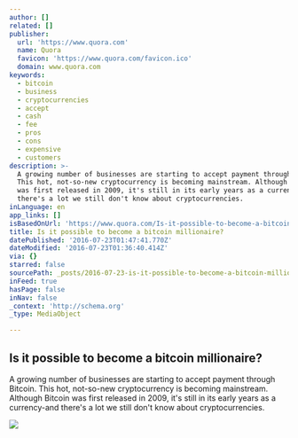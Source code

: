 ```yaml
---
author: []
related: []
publisher:
  url: 'https://www.quora.com'
  name: Quora
  favicon: 'https://www.quora.com/favicon.ico'
  domain: www.quora.com
keywords:
  - bitcoin
  - business
  - cryptocurrencies
  - accept
  - cash
  - fee
  - pros
  - cons
  - expensive
  - customers
description: >-
  A growing number of businesses are starting to accept payment through Bitcoin.
  This hot, not-so-new cryptocurrency is becoming mainstream. Although Bitcoin
  was first released in 2009, it's still in its early years as a currency-and
  there's a lot we still don't know about cryptocurrencies.
inLanguage: en
app_links: []
isBasedOnUrl: 'https://www.quora.com/Is-it-possible-to-become-a-bitcoin-millionaire'
title: Is it possible to become a bitcoin millionaire?
datePublished: '2016-07-23T01:47:41.770Z'
dateModified: '2016-07-23T01:36:40.414Z'
via: {}
starred: false
sourcePath: _posts/2016-07-23-is-it-possible-to-become-a-bitcoin-millionaire.md
inFeed: true
hasPage: false
inNav: false
_context: 'http://schema.org'
_type: MediaObject

---
```

<article style=""><h1>Is it possible to become a bitcoin millionaire?</h1><p>A growing number of businesses are starting to accept payment through Bitcoin. This hot, not-so-new cryptocurrency is becoming mainstream. Although Bitcoin was first released in 2009, it's still in its early years as a currency-and there's a lot we still don't know about cryptocurrencies.</p><img src="https://qsf.ec.quoracdn.net/-images.new_grid.fb_share_default.pnge6dde9cfa6e03c43.png" /></article>